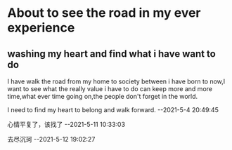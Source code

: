 # About to see the road in my ever experience

## washing my heart and find what i have want to do

I have walk the road from my home to society between i have born to now,I want to see what the really value i have to do can
keep more and more time,what ever time going on,the people don't forget in the world.

I need to find my heart to belong and walk forward.                   --2021-5-4 20:49:45

心情平复了，该找了                                                     --2021-5-11 10:33:03

去尽沉珂                                                                --2021-5-12 19:02:27

